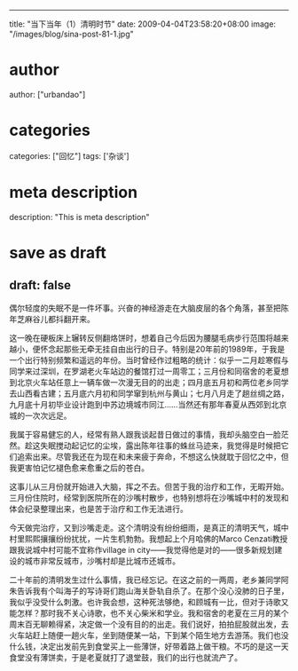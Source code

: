 
---
title: "当下当年（1）清明时节"
date: 2009-04-04T23:58:20+08:00
image: "/images/blog/sina-post-81-1.jpg"
# author
author: ["urbandao"]
# categories
categories: ["回忆"]
tags: ['杂谈']
# meta description
description: "This is meta description"
# save as draft
draft: false
---

偶尔轻度的失眠不是一件坏事。兴奋的神经游走在大脑皮层的各个角落，甚至把陈年芝麻谷儿都抖翻开来。

这一晚在硬板床上辗转反侧翻烙饼时，想着自己今后因为腰腿毛病步行范围将越来越小，便怀念起那些无牵无挂自由出行的日子。特别是20年前的1989年，于我是一个出行特别频繁和遥远的年份。当时曾经作过粗略的统计：似乎一二月趁寒假与同学来过深圳，在罗湖老火车站边的餐馆打过一周零工；三月份和同宿舍的老夏想到北京火车站任意上一辆车做一次漫无目的的出走；四月底五月初和两位老乡同学去山西看古建；五月底六月初和同学窜到杭州与黄山；七月八月走了趟丝绸之路，九月底十月初毕业设计跑到中苏边境城市同江……当然还有那年春夏从西郊到北京城的一次次远足。

我属于容易健忘的人，经常有熟人跟我谈起昔日做过的事情，我却头脑空白一脸茫然。趁这失眠搅动起记忆的尘埃，露出陈年往事的蛛丝马迹来，我觉得是时候把它们追索出来。尽管我还在为现在和未来疲于奔命，不想这么快就耽于回忆之中，但我更害怕记忆褪色愈来愈重之后的苍白。

这事儿从三月份就开始进入大脑，挥之不去。但苦于我的治疗和工作，无暇开始。三月份住院时，经常到医院所在的沙嘴村散步，也特别想将在沙嘴城中村的发现和体会纪录整理出来，也是苦于治疗和工作无法进行。

今天做完治疗，又到沙嘴走走。这个清明没有纷纷细雨，是真正的清明天气，城中村里熙熙攘攘纷纷扰扰，一片生机勃勃。我想起上个月哈佛的Marco Cenzati教授跟我说城中村可能不宜称作village in city——我觉得他是对的——很多新规划建设的城市非常反城市，沙嘴村却是比城市还城市。

二十年前的清明发生过什么事情，我已经忘记。在这之前的一两周，老乡兼同学阿朱告诉我有个叫海子的写诗哥们跑山海关卧轨自杀了。在那个没心没肺的日子里，我似乎没受什么刺激。也许我会想，这种死法够绝，和顾城有一比，但对于诗歌又能怎样？那时我不关心诗歌，也不关心柴米和学业。我和宿舍的老夏在三月的某个周末百无聊赖得紧，决定做一个没有目的的出走。我们说好，拍拍屁股就出发，去火车站赶上随便一趟火车，坐到随便某一站，下到某个陌生地方去游荡。我们也没什么钱，决定出发前先到食堂买上一些薄饼，好带着路上做干粮。不巧的是这一天食堂没有薄饼卖，于是老夏就打了退堂鼓，我们的出行也就流产了。
